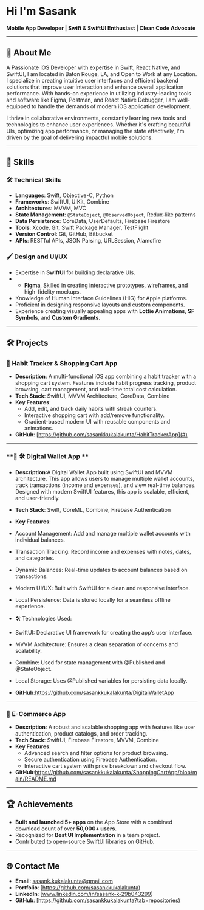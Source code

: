 # Hi I'm Sasank

**Mobile App Developer | Swift & SwiftUI Enthusiast | Clean Code Advocate**

---

## 👋 About Me

A Passionate iOS Developer with expertise in Swift, React Native, and SwiftUI, I am located in Baton Rouge, LA, and Open to Work at any Location. I specialize in creating intuitive user interfaces and efficient backend solutions that improve user interaction and enhance overall application performance. With hands-on experience in utilizing industry-leading tools and software like Figma, Postman, and React Native Debugger, I am well-equipped to handle the demands of modern iOS application development.

I thrive in collaborative environments, constantly learning new tools and technologies to enhance user experiences. Whether it's crafting beautiful UIs, optimizing app performance, or managing the state effectively, I'm driven by the goal of delivering impactful mobile solutions.

---

## 💼 Skills

### 🛠️ Technical Skills
- **Languages**: Swift, Objective-C, Python
- **Frameworks**: SwiftUI, UIKit, Combine
- **Architectures**: MVVM, MVC
- **State Management**: `@StateObject`, `@ObservedObject`, Redux-like patterns
- **Data Persistence**: CoreData, UserDefaults, Firebase Firestore
- **Tools**: Xcode, Git, Swift Package Manager, TestFlight
- **Version Control**: Git, GitHub, Bitbucket
- **APIs**: RESTful APIs, JSON Parsing, URLSession, Alamofire

### 🖌️ Design and UI/UX
- Expertise in **SwiftUI** for building declarative UIs.
- - **Figma**, Skilled in creating interactive prototypes, wireframes, and high-fidelity mockups.
- Knowledge of Human Interface Guidelines (HIG) for Apple platforms.
- Proficient in designing responsive layouts and custom components.
- Experience creating visually appealing apps with **Lottie Animations**, **SF Symbols**, and **Custom Gradients**.

---

## 🛠️ Projects

### **📱 Habit Tracker & Shopping Cart App**
- **Description**: A multi-functional iOS app combining a habit tracker with a shopping cart system. Features include habit progress tracking, product browsing, cart management, and real-time total cost calculation.
- **Tech Stack**: SwiftUI, MVVM Architecture, CoreData, Combine
- **Key Features**:
  - Add, edit, and track daily habits with streak counters.
  - Interactive shopping cart with add/remove functionality.
  - Gradient-based modern UI with reusable components and animations.
- **GitHub**: [https://github.com/sasankkukalakunta/HabitTrackerApp](#)

---

### **🌟 🛠️ Digital Wallet App **
- **Description**:A Digital Wallet App built using SwiftUI and MVVM architecture. This app allows users to manage multiple wallet accounts, track transactions (income and expenses), and view real-time balances. Designed with modern SwiftUI features, this app is scalable, efficient, and user-friendly.
- **Tech Stack**: Swift, CoreML, Combine, Firebase Authentication
- **Key Features**:
- Account Management: Add and manage multiple wallet accounts with individual balances.
- Transaction Tracking: Record income and expenses with notes, dates, and categories.
- Dynamic Balances: Real-time updates to account balances based on transactions.
- Modern UI/UX: Built with SwiftUI for a clean and responsive interface.
- Local Persistence: Data is stored locally for a seamless offline experience.

- 🛠️ Technologies Used:
- SwiftUI: Declarative UI framework for creating the app’s user interface.
- MVVM Architecture: Ensures a clean separation of concerns and scalability.
- Combine: Used for state management with @Published and @StateObject.
- Local Storage: Uses @Published variables for persisting data locally.
- **GitHub**:https://github.com/sasankkukalakunta/DigitalWalletApp
---

### **🛒 E-Commerce App**
- **Description**: A robust and scalable shopping app with features like user authentication, product catalogs, and order tracking.
- **Tech Stack**: SwiftUI, Firebase Firestore, MVVM, Combine
- **Key Features**:
  - Advanced search and filter options for product browsing.
  - Secure authentication using Firebase Authentication.
  - Interactive cart system with price breakdown and checkout flow.
- **GitHub**:https://github.com/sasankkukalakunta/ShoppingCartApp/blob/main/README.md
---

## 🏆 Achievements
- **Built and launched 5+ apps** on the App Store with a combined download count of over **50,000+ users**.
- Recognized for **Best UI Implementation** in a team project.
- Contributed to open-source SwiftUI libraries on GitHub.

---

## 🌐 Contact Me

- **Email**: sasank.kukalakunta@gmail.com
- **Portfolio**: [https://github.com/sasankkukalakunta)
- **LinkedIn**: [www.linkedin.com/in/sasank-k-29b043299)
- **GitHub**: [https://github.com/sasankkukalakunta?tab=repositories)
